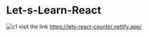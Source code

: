 # Let-s-Learn-React

![c1](https://user-images.githubusercontent.com/32932447/151712271-e4fa1679-40cb-4f8f-82c7-390e5f177757.PNG)
visit the link https://lets-react-counter.netlify.app/
